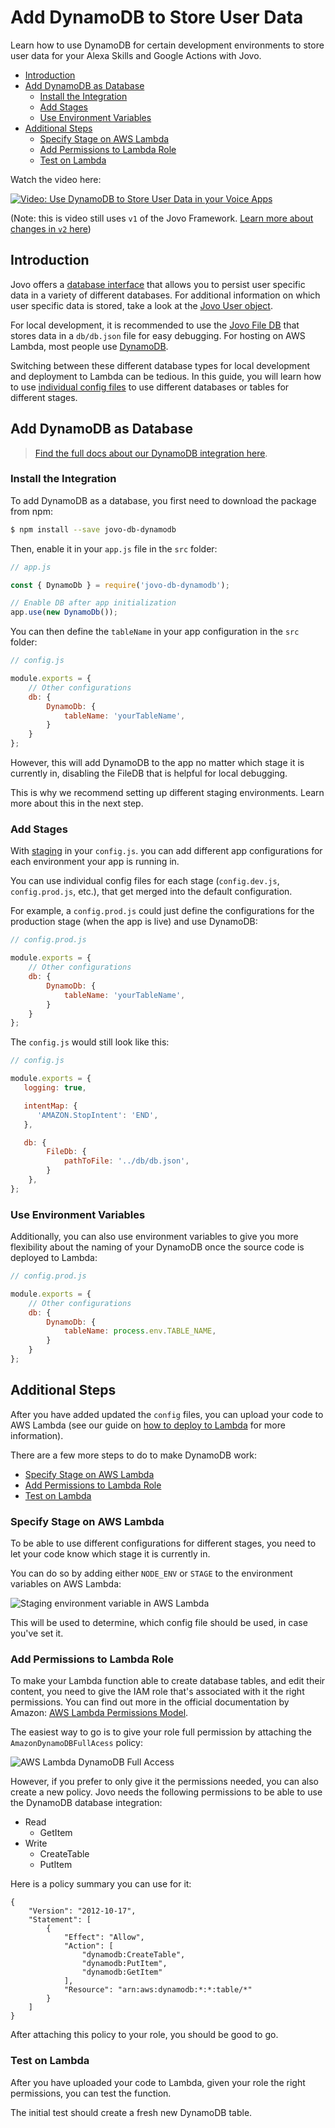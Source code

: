 # Add DynamoDB to Store User Data

Learn how to use DynamoDB for certain development environments to store user data for your Alexa Skills and Google Actions with Jovo.

* [Introduction](#introduction)
* [Add DynamoDB as Database](#add-dynamodb-as-database)
   * [Install the Integration](#install-the-integration)
   * [Add Stages](#add-stages)
   * [Use Environment Variables](#use-environment-variables)
* [Additional Steps](#additional-steps)
   * [Specify Stage on AWS Lambda](#specify-stage-on-aws-lambda)
   * [Add Permissions to Lambda Role](#add-permissions-to-lambda-role)
   * [Test on Lambda](#test-on-lambda)

Watch the video here:

[![Video: Use DynamoDB to Store User Data in your Voice Apps](./img/video-dynamodb-dev.jpg "youtube-video")](https://www.youtube.com/watch?v=AevYJhAVQzg)

(Note: this is video still uses `v1` of the Jovo Framework. [Learn more about changes in `v2` here](https://www.jovo.tech/docs/installation/v1-migration))

## Introduction

Jovo offers a [database interface](https://www.jovo.tech/docs/databases) that allows you to persist user specific data in a variety of different databases. For additional information on which user specific data is stored, take a look at  the [Jovo User object](https://www.jovo.tech/docs/data/user).

For local development, it is recommended to use the [Jovo File DB](https://www.jovo.tech/docs/databases/file-db) that stores data in a `db/db.json` file for easy debugging. For hosting on AWS Lambda, most people use [DynamoDB](https://www.jovo.tech/docs/databases/dynamodb).

Switching between these different database types for local development and deployment to Lambda can be tedious. In this guide, you will learn how to use [individual config files](https://www.jovo.tech/docs/config-js#staging) to use different databases or tables for different stages.

## Add DynamoDB as Database

> [Find the full docs about our DynamoDB integration here](https://www.jovo.tech/docs/databases/dynamodb).

### Install the Integration

To add DynamoDB as a database, you first need to download the package from npm:

```sh
$ npm install --save jovo-db-dynamodb
```

Then, enable it in your `app.js` file in the `src` folder:

```javascript
// app.js

const { DynamoDb } = require('jovo-db-dynamodb');

// Enable DB after app initialization
app.use(new DynamoDb());
```

You can then define the `tableName` in your app configuration in the `src` folder:

```javascript
// config.js

module.exports = {
    // Other configurations
    db: {
        DynamoDb: {
            tableName: 'yourTableName',
        }
    }
};
```

However, this will add DynamoDB to the app no matter which stage it is currently in, disabling the FileDB that is helpful for local debugging.

This is why we recommend setting up different staging environments. Learn more about this in the next step.

### Add Stages

With [staging](https://www.jovo.tech/docs/config-js#staging) in your `config.js`. you can add different app configurations for each environment your app is running in.

You can use individual config files for each stage (`config.dev.js`, `config.prod.js`, etc.), that get merged into the default configuration.

For example, a `config.prod.js` could just define the configurations for the production stage (when the app is live) and use DynamoDB:

```javascript
// config.prod.js

module.exports = {
    // Other configurations
    db: {
        DynamoDb: {
            tableName: 'yourTableName',
        }
    }
};
```

The `config.js` would still look like this:

```javascript
// config.js

module.exports = {
   logging: true,

   intentMap: {
      'AMAZON.StopIntent': 'END',
   },

   db: {
        FileDb: {
            pathToFile: '../db/db.json',
        }
    },
};
```


### Use Environment Variables

Additionally, you can also use environment variables to give you more flexibility about the naming of your DynamoDB once the source code is deployed to Lambda:

```javascript
// config.prod.js

module.exports = {
    // Other configurations
    db: {
        DynamoDb: {
            tableName: process.env.TABLE_NAME,
        }
    }
};
```

## Additional Steps

After you have added updated the `config` files, you can upload your code to AWS Lambda (see our guide on [how to deploy to Lambda](./deploy-lambda-cli.md './deploy-lambda-cli') for more information). 

There are a few more steps to do to make DynamoDB work:

* [Specify Stage on AWS Lambda](#specify-stage-on-aws-lambda)
* [Add Permissions to Lambda Role](#add-permissions-to-lambda-role)
* [Test on Lambda](#test-on-lambda)


### Specify Stage on AWS Lambda

To be able to use different configurations for different stages, you need to let your code know which stage it is currently in.

You can do so by adding either `NODE_ENV` or `STAGE` to the environment variables on AWS Lambda:

![Staging environment variable in AWS Lambda](./img/staging-env-lambda.png "How to set the stage variable in Lambda")

This will be used to determine, which config file should be used, in case you've set it.

### Add Permissions to Lambda Role

To make your Lambda function able to create database tables, and edit their content, you need to give the IAM role that's associated with it the right permissions. You can find out more in the official documentation by Amazon: [AWS Lambda Permissions Model](http://docs.aws.amazon.com/lambda/latest/dg/intro-permission-model.html). 

The easiest way to go is to give your role full permission by attaching the `AmazonDynamoDBFullAcess` policy:

![AWS Lambda DynamoDB Full Access](./img/dynamodb-fullaccess-permissions.jpg "How to give your Lambda role the right permissions for DynamoDB")

However, if you prefer to only give it the permissions needed, you can also create a new policy. Jovo needs the following permissions to be able to use the DynamoDB database integration:

* Read
   * GetItem
* Write
   * CreateTable
   * PutItem

Here is a policy summary you can use for it:

```
{
    "Version": "2012-10-17",
    "Statement": [
        {
            "Effect": "Allow",
            "Action": [
                "dynamodb:CreateTable",
                "dynamodb:PutItem",
                "dynamodb:GetItem"
            ],
            "Resource": "arn:aws:dynamodb:*:*:table/*"
        }
    ]
}
```

After attaching this policy to your role, you should be good to go.


### Test on Lambda

After you have uploaded your code to Lambda, given your role the right permissions, you can test the function.

The initial test should create a fresh new DynamoDB table.


<!--[metadata]: { "description": "Learn how to use DynamoDB for certain development environments to store user data for your Alexa Skills and Google Actions with Jovo.", "author": "jan-koenig", "tags": "Database, DynamoDB" }-->
